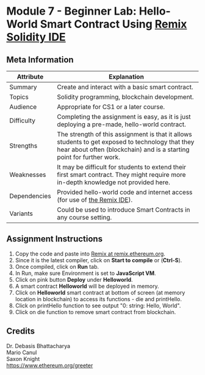 # Module 7 - Beginner Lab: Hello-World Smart Contract Using [Remix Solidity IDE][Remix]

## Meta Information
| Attribute | Explanation |
| - | - |
| Summary | Create and interact with a basic smart contract. |
| Topics  | Solidity programming, blockchain development. |
| Audience | Appropriate for CS1 or a later course. |
| Difficulty | Completing the assignment is easy, as it is just deploying a pre-made, hello-world contract. |
| Strengths | The strength of this assignment is that it allows students to get exposed to technology that they hear about often (blockchain) and is a starting point for further work. |
| Weaknesses | It may be difficult for students to extend their first smart contract. They might require more in-depth knowledge not provided here. |
| Dependencies | Provided hello-world code and internet access (for use of [the Remix IDE][Remix]). |
| Variants | Could be used to introduce Smart Contracts in any course setting. |

## Assignment Instructions
1. Copy the code and paste into [Remix at remix.ethereum.org][Remix].
2. Since it is the latest compiler, click on **Start to compile** or (**Ctrl-S**).
3. Once compiled, click on **Run** tab.
4. In Run, make sure Environment is set to **JavaScript VM**.
5. Click on pink button **Deploy** under **Helloworld**.
6. A smart contract **Helloworld** will be deployed in memory.
7. Click on **Helloworld** smart contract at bottom of screen (at memory location in blockchain) to access its functions - die and printHello.
8. Click on printHello function to see output "0: string: Hello, World".
9. Click on die function to remove smart contract from blockchain.

## Credits
Dr. Debasis Bhattacharya  
Mario Canul  
Saxon Knight  
https://www.ethereum.org/greeter  

[Remix]: https://remix.ethereum.org
